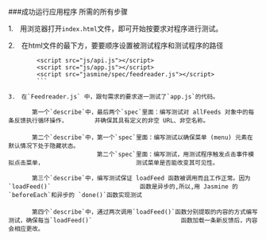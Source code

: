 ###成功运行应用程序 所需的所有步骤

1.　用浏览器打开`index.html`文件，即可开始按要求对程序进行测试。

2.　在html文件的最下方，要要顺序设置被测试程序和测试程序的路径
```
        <script src="js/api.js"></script>
        <script src="js/app.js"></script>
        <script src="jasmine/spec/feedreader.js"></script>
        ```

3.　在`Feedreader.js` 中，跟句需求的要求逐一测试了`app.js`的代码。

　　　　第一个`describe`中，最后两个`spec`里面：编写测试对 allFeeds 对象中的每条反馈执行循环操作， 　　　　并确保其具有定义的非空 URL、非空名称。
　　　　
　　　　第二个`describe`中，第一个`spec`里面：编写测试以确保菜单 (menu) 元素在默认情况下处于隐藏状态。
　　　　　　　　　　　　　　　第二个`spec`里面：编写测试，用测试程序触发点击事件模拟点击菜单， 　　　　　　　　　　　　　　　测试菜单是否能改变其可见性。

　　　　第三个`describe`中，编写测试保证 loadFeed 函数被调用而且工作正常。因为`loadFeed()`                         函数是异步的,所以,用 Jasmine 的 `beforeEach`和异步的 `done()`函数实现测试
　　　　
　　　　第四个`describe`中，通过两次调用`loadFeed()`函数分别提取的内容的方式编写测试，确保每当`loadFeed()`　　　　　　　　　　　　　　　函数加载一条新反馈后，内容会相应更改。

